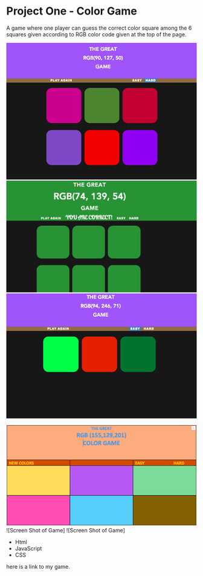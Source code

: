 # Project One - Color Game

A game where one player can guess the correct color square among the 6 squares given according to RGB color code given at the top of the page. 

<!-- Rules of the games-->


<!-- Screenshots of game go here -->

![Screenshot 1](./images/ScreenShot1.png)
![Screenshot 2](./images/ScreenShot4.png)
![Screenshot 3](./images/ScreenShot3.png)

<!-- Screenshots of wireframe -->

![Wirefrem Image](./images/wireframe.png)
![Screen Shot of Game]
![Screen Shot of Game]

<!-- Technologies used-->

- Html
- JavaScript
- CSS


<!-- Getting started -->

here is a link to my game. 

<!--Instructions-->



<!-- Next Steps -->




